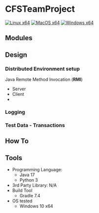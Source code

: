 # CFSTeamProject

[![Linux x64](https://github.com/Dai0526/CFSTeamProject/actions/workflows/Java17_Ubuntu_.yml/badge.svg)](https://github.com/Dai0526/CFSTeamProject/actions/workflows/Java17_Ubuntu_.yml)
[![MacOS x64](https://github.com/Dai0526/CFSTeamProject/actions/workflows/Java17_MacOS_x64.yml/badge.svg)](https://github.com/Dai0526/CFSTeamProject/actions/workflows/Java17_MacOS_x64.yml)
[![Windows x64](https://github.com/Dai0526/CFSTeamProject/actions/workflows/Java17_Win_x64_.yml/badge.svg)](https://github.com/Dai0526/CFSTeamProject/actions/workflows/Java17_Win_x64_.yml)

## Modules

## Design

### Distributed Environment setup
Java Remote Method Invocation (**RMI**)
  - Server
  - Client
  - 
### Logging


### Test Data - Transactions


## How To


## Tools
* Programming Language:
  * Java 17
  * Python 3
* 3rd Party Library: N/A
* Build Tool
  * Gradle 7.4
* OS tested
  * Windows 10 x64

